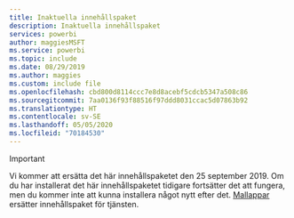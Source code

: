 ```yaml
---
title: Inaktuella innehållspaket
description: Inaktuella innehållspaket
services: powerbi
author: maggiesMSFT
ms.service: powerbi
ms.topic: include
ms.date: 08/29/2019
ms.author: maggies
ms.custom: include file
ms.openlocfilehash: cbd800d8114ccc7e8d8acebf5cdcb5347a508c86
ms.sourcegitcommit: 7aa0136f93f88516f97ddd8031ccac5d07863b92
ms.translationtype: HT
ms.contentlocale: sv-SE
ms.lasthandoff: 05/05/2020
ms.locfileid: "70184530"
---
```

>[!IMPORTANT]
>Vi kommer att ersätta det här innehållspaketet den 25 september 2019. Om du har installerat det här innehållspaketet tidigare fortsätter det att fungera, men du kommer inte att kunna installera något nytt efter det. [Mallappar](https://docs.microsoft.com/power-bi/service-template-apps-overview) ersätter innehållspaket för tjänsten.